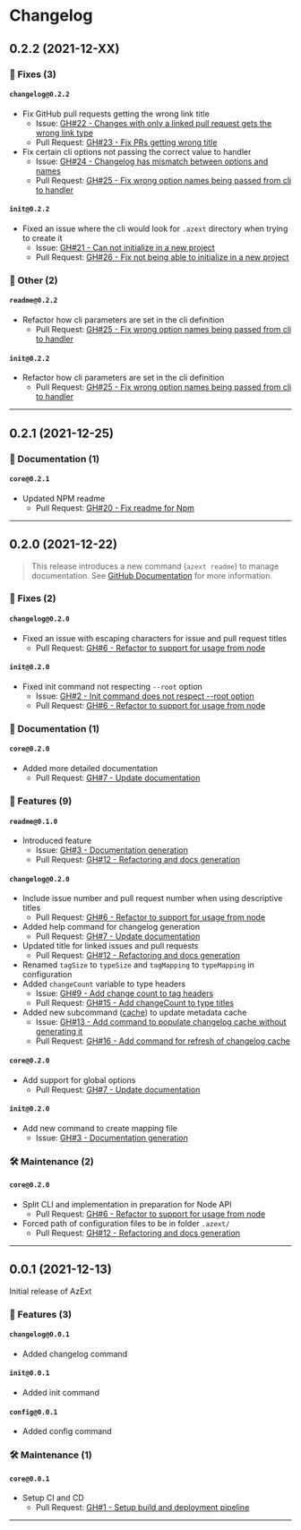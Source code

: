 # Changelog

## 0.2.2 (2021-12-XX)

### 🐛 Fixes (3)

#### `changelog@0.2.2`

- Fix GitHub pull requests getting the wrong link title
  - Issue: [GH#22 - Changes with only a linked pull request gets the wrong link type](https://github.com/joachimdalen/azext/issues/22)
  - Pull Request: [GH#23 - Fix PRs getting wrong title](https://github.com/joachimdalen/azext/pull/23)
- Fix certain cli options not passing the correct value to handler
  - Issue: [GH#24 - Changelog has mismatch between options and names](https://github.com/joachimdalen/azext/issues/24)
  - Pull Request: [GH#25 - Fix wrong option names being passed from cli to handler](https://github.com/joachimdalen/azext/pull/25)

#### `init@0.2.2`

- Fixed an issue where the cli would look for `.azext` directory when trying to create it
  - Issue: [GH#21 - Can not initialize in a new project](https://github.com/joachimdalen/azext/issues/21)
  - Pull Request: [GH#26 - Fix not being able to initialize in a new project](https://github.com/joachimdalen/azext/pull/26)

### 💬 Other (2)

#### `readme@0.2.2`

- Refactor how cli parameters are set in the cli definition
  - Pull Request: [GH#25 - Fix wrong option names being passed from cli to handler](https://github.com/joachimdalen/azext/pull/25)

#### `init@0.2.2`

- Refactor how cli parameters are set in the cli definition
  - Pull Request: [GH#25 - Fix wrong option names being passed from cli to handler](https://github.com/joachimdalen/azext/pull/25)

---

## 0.2.1 (2021-12-25)

### 📝 Documentation (1)

#### `core@0.2.1`

- Updated NPM readme
  - Pull Request: [GH#20 - Fix readme for Npm](https://github.com/joachimdalen/azext/pull/20)

---

## 0.2.0 (2021-12-22)

> This release introduces a new command (`azext readme`) to manage documentation. See [GitHub Documentation](https://github.com/joachimdalen/azext/blob/master/docs/readme/index.md) for more information.

### 🐛 Fixes (2)

#### `changelog@0.2.0`

- Fixed an issue with escaping characters for issue and pull request titles
  - Pull Request: [GH#6 - Refactor to support for usage from node](https://github.com/joachimdalen/azext/pull/6)

#### `init@0.2.0`

- Fixed init command not respecting `--root` option
  - Issue: [GH#2 - Init command does not respect --root option](https://github.com/joachimdalen/azext/issues/2)
  - Pull Request: [GH#6 - Refactor to support for usage from node](https://github.com/joachimdalen/azext/pull/6)

### 📝 Documentation (1)

#### `core@0.2.0`

- Added more detailed documentation
  - Pull Request: [GH#7 - Update documentation](https://github.com/joachimdalen/azext/pull/7)

### 🚀 Features (9)

#### `readme@0.1.0`

- Introduced feature
  - Issue: [GH#3 - Documentation generation](https://github.com/joachimdalen/azext/issues/3)
  - Pull Request: [GH#12 - Refactoring and docs generation](https://github.com/joachimdalen/azext/pull/12)

#### `changelog@0.2.0`

- Include issue number and pull request number when using descriptive titles
  - Pull Request: [GH#6 - Refactor to support for usage from node](https://github.com/joachimdalen/azext/pull/6)
- Added help command for changelog generation
  - Pull Request: [GH#7 - Update documentation](https://github.com/joachimdalen/azext/pull/7)
- Updated title for linked issues and pull requests
  - Pull Request: [GH#12 - Refactoring and docs generation](https://github.com/joachimdalen/azext/pull/12)
- Renamed `tagSize` to `typeSize` and `tagMapping` to `typeMapping` in configuration
- Added `changeCount` variable to type headers
  - Issue: [GH#9 - Add change count to tag headers](https://github.com/joachimdalen/azext/issues/9)
  - Pull Request: [GH#15 - Add changeCount to type titles](https://github.com/joachimdalen/azext/pull/15)
- Added new subcommand ([cache](https://github.com/joachimdalen/azext/blob/master/docs/changelog/cache.md)) to update metadata cache
  - Issue: [GH#13 - Add command to populate changelog cache without generating it](https://github.com/joachimdalen/azext/issues/13)
  - Pull Request: [GH#16 - Add command for refresh of changelog cache](https://github.com/joachimdalen/azext/pull/16)

#### `core@0.2.0`

- Add support for global options
  - Pull Request: [GH#7 - Update documentation](https://github.com/joachimdalen/azext/pull/7)

#### `init@0.2.0`

- Add new command to create mapping file
  - Issue: [GH#3 - Documentation generation](https://github.com/joachimdalen/azext/issues/3)

### 🛠️ Maintenance (2)

#### `core@0.2.0`

- Split CLI and implementation in preparation for Node API
  - Pull Request: [GH#6 - Refactor to support for usage from node](https://github.com/joachimdalen/azext/pull/6)
- Forced path of configuration files to be in folder `.azext/`
  - Pull Request: [GH#12 - Refactoring and docs generation](https://github.com/joachimdalen/azext/pull/12)

---

## 0.0.1 (2021-12-13)

Initial release of AzExt

### 🚀 Features (3)

#### `changelog@0.0.1`

- Added changelog command

#### `init@0.0.1`

- Added init command

#### `config@0.0.1`

- Added config command

### 🛠️ Maintenance (1)

#### `core@0.0.1`

- Setup CI and CD
  - Pull Request: [GH#1 - Setup build and deployment pipeline](https://github.com/joachimdalen/azext/pull/1)

---
